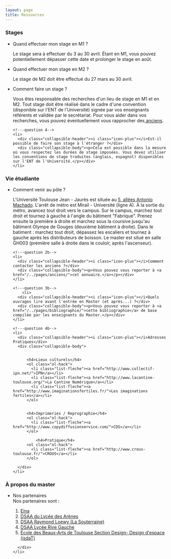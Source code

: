 ```yaml
---
layout: page
title: Ressources
---
```



<h3>Stages</h3>
<ul class="collapsible" data-collapsible="accordion">
<li>
  <!---question 1-->
      <div class="collapsible-header"><i class="icon-plus"></i>Quand effectuer mon stage en M1 ?</div>
      <div class="collapsible-body"><p>Le stage sera à effectuer du 3 au 30 avril. Étant en M1, vous pouvez potentiellement dépasser cette date et prolonger le stage en août.</p></div>
    </li>
    <!---question 2-->
    <li>
      <div class="collapsible-header"><i class="icon-plus"></i>Quand effectuer mon stage en M2 ?</div>
      <div class="collapsible-body"><p>Le stage de M2 doit être effectué du 27 mars au 30 avril.</p></div>
    </li>
   <!---question 3-->
    <li>
      <div class="collapsible-header"><i class="icon-plus"></i>Comment faire un stage ?</div>
      <div class="collapsible-body"><p>Vous êtes responsable des recherches d'un lieu de stage en M1 et en M2. Tout stage doit être réalisé dans le cadre d'une convention (disponible sur l'ENT de l'Université) signée par vos enseignants référents et validée par le secrétariat. Pour vous aider dans vos recherches, vous pouvez éventuellement vous rapprocher des<a href="/../pages/anciens/"> anciens</a>.</p></div>
    </li>


    <!---question 4-->
    <li>
      <div class="collapsible-header"><i class="icon-plus"></i>Est-il possible de faire son stage à l'étranger ?</div>
      <div class="collapsible-body"><p>Cela est possible dans la mesure où vous respectez les durées de stage imposées. Vous devez utiliser les conventions de stage traduites (anglais, espagnol) disponibles sur l'ENT de l'Université.</p></div>
    </li>

</ul>



<h3>Vie étudiante</h3>
<ul class="collapsible" data-collapsible="accordion">
    <!---question 1b-->
   <li>
      <div class="collapsible-header"><i class="icon-plus"></i>Comment venir au pôle ?</div>
      <div class="collapsible-body"><p>L'Université Toulouse Jean - Jaurès est située au <a href="https://goo.gl/maps/bRP62rSec5N2" target="_blank">5, allées Antonio Machado</a>. L'arrêt de métro est Mirail - Université (ligne A). À la sortie du métro, avancez tout droit vers le campus. Sur le campus, marchez tout droit et tournez à gauche à l'angle du bâtiment "Fabrique". Prenez ensuite la première à droite et marchez sous la coursive jusqu'au bâtiment Olympe de Gouges (deuxième bâtiment à droite). Dans le batiment : marchez tout droit, dépassez les escaliers et tournez à gauche après les distributeurs de boisson. Le master est situé en salle GH003 (première salle à droite dans le couloir, après l'ascenseur).</p></div>
    </li>

    <!---question 2b-->
    <li>
      <div class="collapsible-header"><i class="icon-plus"></i>Comment contacter les anciens ?</div>
      <div class="collapsible-body"><p>Vous pouvez vous reporter à <a href="/../pages/anciens/">cet annuaire.</a></p></div>
    </li>

    <!---question 3b-->
        <li>
      <div class="collapsible-header"><i class="icon-plus"></i>Quels ouvrages lire avant l'entrée en Master (et après...) ?</div>
      <div class="collapsible-body"><p>Vous pouvez vous reporter à <a href="/../pages/bibliographie/">cette bibliographie</a> de base compilée par les enseignants du Master.</p></div>
    </li>

    <!---question 4b-->
    <li>
      <div class="collapsible-header"><i class="icon-plus"></i>Adresses Pratiques</div>
      <div class="collapsible-body">


          <h4>Lieux culturels</h4>
          <ol class="ol-hack">
            <li class="list-fleche"><a href="http://www.collectif-ipn.net/">IPN</a></li>
            <li class="list-fleche"><a href="http://www.lacantine-toulouse.org/">La Cantine Numérique</a></li>
            <li class="list-fleche"><a href="http://www.imaginationsfertiles.fr/">Les imaginations fertiles</a></li>
          </ol>

            
          <h4>Imprimeries / Reprographie</h4>  
          <ol class="ol-hack">
            <li class="list-fleche"><a href="http://www.copydiffusionservice.com/">CDS</a></li>
          </ol>

              <h4>Pratique</h4>
          <ol class="ol-hack">
            <li class="list-fleche"><a href="http://www.crous-toulouse.fr/">CROUS</a></li>
          </ol>

      </div>
    </li>
  </ul>


  <h3>À propos du master</h3>
<ul class="collapsible" data-collapsible="accordion">
<li>
  <!---question 1-->
      <div class="collapsible-header"><i class="icon-plus"></i>Nos partenaires</div>
      <div class="collapsible-body">Nos partenaires sont : 
        <ol class="ol-hack">
      <li class="list-fleche"><a href="http://eina.cat/en/" target="_blank">Eina</a></li> 
      <li class="list-fleche"><a href="http://dsaa-toulouse.tumblr.com/" target="_blank">DSAA du Lycée des Arènes</a></li> 
      <li class="list-fleche"><a href="https://dsaalasout.wordpress.com/" target="_blank">DSAA Raymond Loewy (La Souterraine)</a></li> 
      <li class="list-fleche"><a href="http://rive-gauche.entmip.fr/" target="_blank">DSAA Lycée Rive Gauche</a></li> 
      <li class="list-fleche"><a href="http://www.isdat.fr/" target="_blank">École des Beaux-Arts de Toulouse Section Design- Design d'espace (isdaT)</a></li>
        </ol>

      </div>
    </li>
</ul>